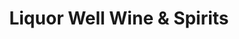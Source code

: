 ---
title: "Liquor Well Wine & Spirits"
url: /staten-island/liquor-well-wine-and-spirits/
shop: alcohol
---